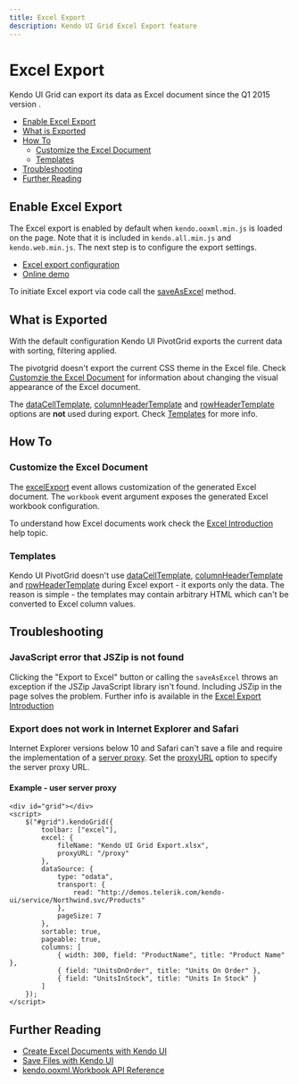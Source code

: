 ```yaml
---
title: Excel Export
description: Kendo UI Grid Excel Export feature
---
```


# Excel Export

Kendo UI Grid can export its data as Excel document since the Q1 2015 version .

- [Enable Excel Export](#enable-excel-export)
- [What is Exported](#what-is-exported)
- [How To](#how-to)
    - [Customize the Excel Document](#customize-the-excel-document)
    - [Templates](#templates)
- [Troubleshooting](#troubleshooting)
- [Further Reading](#further-reading)

## Enable Excel Export

The Excel export is enabled by default when `kendo.ooxml.min.js` is loaded on the page. Note that it is included in `kendo.all.min.js` and `kendo.web.min.js`.
The next step is to configure the export settings.

* [Excel export configuration](/api/javascript/ui/pivotgrid#configuration-excel)
* [Online demo](http://demos.telerik.com/kendo-ui/pivotgrid/excel-export)

To initiate Excel export via code call the [saveAsExcel](/api/javascript/ui/pivotgrid.html#methods-saveAsExcel) method.


## What is Exported

With the default configuration Kendo UI PivotGrid exports the current data with sorting, filtering applied.

The pivotgrid doesn't export the current CSS theme in the Excel file. Check [Customzie the Excel Document](#customize-the-excel-document) for information about changing the visual appearance of the Excel document.

The [dataCellTemplate](/api/javascript/ui/pivotgrid#configuration-dataCellTemplate), [columnHeaderTemplate](/api/javascript/ui/pivotgrid#configuration-columnHeaderTemplate) and
[rowHeaderTemplate](/api/javascript/ui/pivotgrid#configuration-rowHeaderTemplate) options are **not** used during export. Check [Templates](#templates) for more info.

## How To

### Customize the Excel Document

The [excelExport](/api/javascript/ui/grid#events-excelExport) event allows customization of the generated Excel document.
The `workbook` event argument exposes the generated Excel workbook configuration.

To understand how Excel documents work check the [Excel Introduction](/framework/excel/introduction#create-excel-document) help topic.

### Templates

Kendo UI PivotGrid doesn't use [dataCellTemplate](/api/javascript/ui/pivotgrid#configuration-dataCellTemplate), [columnHeaderTemplate](/api/javascript/ui/pivotgrid#configuration-columnHeaderTemplate) and
[rowHeaderTemplate](/api/javascript/ui/pivotgrid#configuration-rowHeaderTemplate) during Excel export - it exports only the data. The reason is simple - the templates may contain arbitrary HTML which can't be converted to Excel column values.

## Troubleshooting

### JavaScript error that JSZip is not found

Clicking the "Export to Excel" button or calling the `saveAsExcel` throws an exception if the JSZip JavaScript library isn't found. Including JSZip in the page solves the problem.
Further info is available in the [Excel Export Introduction](/framework/excel/introduction#requirements)

### Export does not work in Internet Explorer and Safari

Internet Explorer versions below 10 and Safari can't save a file and require the implementation of a [server proxy](/framework/save-files/introduction#browser-support).
Set the [proxyURL](/api/javascript/ui/pivotgrid#configuration-excel.proxyURL) option to specify the server proxy URL.

#### Example - user server proxy

    <div id="grid"></div>
    <script>
        $("#grid").kendoGrid({
            toolbar: ["excel"],
            excel: {
                fileName: "Kendo UI Grid Export.xlsx",
                proxyURL: "/proxy"
            },
            dataSource: {
                type: "odata",
                transport: {
                    read: "http://demos.telerik.com/kendo-ui/service/Northwind.svc/Products"
                },
                pageSize: 7
            },
            sortable: true,
            pageable: true,
            columns: [
                { width: 300, field: "ProductName", title: "Product Name" },
                { field: "UnitsOnOrder", title: "Units On Order" },
                { field: "UnitsInStock", title: "Units In Stock" }
            ]
        });
    </script>


## Further Reading

* [Create Excel Documents with Kendo UI](/framework/excel/introduction)
* [Save Files with Kendo UI](/framework/save-files/introduction)
* [kendo.ooxml.Workbook API Reference](/api/javascript/ooxml/Workbook)
